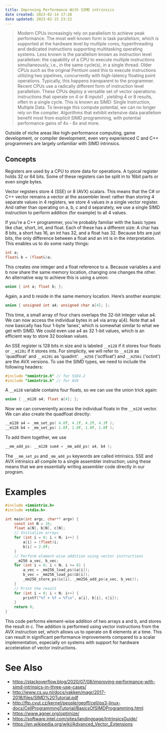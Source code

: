 ```yaml
---
title: Improving Performance With SIMD intrinsics
date created: 2023-02-14 17:28
date updated: 2023-02-15 23:22
---
```


> Modern CPUs increasingly rely on parallelism to achieve peak performance. The most well-known form is task parallelism, which is supported at the hardware level by multiple cores, hyperthreading and dedicated instructions supporting multitasking operating systems. Less known is the parallelism known as instruction level parallelism: the capability of a CPU to execute multiple instructions simultaneously, i.e., in the same cycle(s), in a single thread. Older CPUs such as the original Pentium used this to execute instructions utilizing two pipelines, concurrently with high-latency floating point operations. Typically, this happens transparent to the programmer. Recent CPUs use a radically different form of instruction level parallelism. These CPUs deploy a versatile set of vector operations: instructions that operate on 4 or 8 inputs1 , yielding 4 or 8 results, often in a single cycle. This is known as SIMD: Single Instruction, Multiple Data. To leverage this compute potential, we can no longer rely on the compiler. Algorithms that exhibit extensive data parallelism benefit most from explicit SIMD programming, with potential performance gains of 4x - 8x and more.

Outside of niche areas like high-performance computing, game development, or compiler development, even very experienced C and C++ programmers are largely unfamiliar with SIMD intrinsics.

## Concepts

Registers are used by a CPU to store data for operations. A typical register holds 32 or 64 bits. Some of these registers can be split in to 16bit parts or even single bytes.

Vector registers store 4 (SSE) or 8 (AVX) scalars. This means that the C# or C++ vector remains a vector at the assembler level: rather than storing 4 separate values in 4 registers, we store 4 values in a single vector register. And rather than operating on a, b, c and d separately, we use a single SIMD instruction to perform addition (for example) to all 4 values.

If you're a C++ programmer, you're probably familiar with the basic types like char, short, int, and float. Each of these has a different size: A char has 8 bits, a short has 16, an int has 32, and a float has 32. Because bits are just bits, the only difference between a float and an int is in the interpretation. This enables us to do some nasty things:

```Cpp
int a;
float& b = (float&)a;
```

This creates one integer and a float reference to a. Because variables a and b now share the same memory location, changing one changes the other. An alternative way to achieve this is using a union:

```C
union { int a; float b; };
```

Again, a and b reside in the same memory location. Here’s another example:

```C
union { unsigned int a4; unsigned char a[4]; };
```

This time, a small array of four chars overlaps the 32-bit integer value a4. We can now access the individual bytes in a4 via array a[4]. Note that a4 now basically has four 1-byte ‘lanes’, which is somewhat similar to what we get with SIMD. We could even use a4 as 32 1-bit values, which is an efficient way to store 32 boolean values.

An SSE register is 128 bits in size and is labeled `__m128` if it stores four floats or `__m128i` if it stores ints. For simplicity, we will refer to `__m128` as 'quadfloat' and `__m128i` as 'quadint'. `__m256` ('octfloat') and `__m256i` ('octint') are the AVX versions. To use the SIMD types, we need to include the following headers:

```C
#include "nmmintrin.h" // for SSE4.2
#include "immintrin.h" // for AVX
```

A `__m128` variable contains four floats, so we can use the union trick again:

```C
union { __m128 a4; float a[4]; };
```

Now we can conveniently access the individual floats in the `__m128` vector. We can also create the quadfloat directly:

```C
__m128 a4 = _mm_set_ps( 4.0f, 4.1f, 4.2f, 4.3f );
__m128 b4 = _mm_set_ps( 1.0f, 1.0f, 1.0f, 1.0f );
```

To add them together, we use

```C
__mm_add_ps: __m128 sum4 = _mm_add_ps( a4, b4 );
```

The `__mm_set_ps` and `_mm_add_ps` keywords are called intrinsics. SSE and AVX intrinsics all compile to a single assembler instruction; using these means that we are essentially writing assembler code directly in our program.

# Examples

```C
#include <immintrin.h>
#include <stdio.h>

int main(int argc, char** argv) {
    const int N = 16;
    float a[N], b[N], c[N];
    // Initialize arrays
    for (int i = 0; i < N; i++) {
        a[i] = (float)i;
        b[i] = 2.0f;
    }
    // Perform element-wise addition using vector instructions
    __m256 a_vec, b_vec;
    for (int i = 0; i < N; i += 8) {
        a_vec = _mm256_load_ps(&a[i]);
        b_vec = _mm256_load_ps(&b[i]);
        _mm256_store_ps(&c[i], _mm256_add_ps(a_vec, b_vec));
    }
    // Print the result
    for (int i = 0; i < N; i++) {
        printf("%f + %f = %f\n", a[i], b[i], c[i]);
    }
    return 0;
}
```

This code performs element-wise addition of two arrays a and b, and stores the result in c. The addition is performed using vector instructions from the AVX instruction set, which allows us to operate on 8 elements at a time. This can result in significant performance improvements compared to a scalar implementation, especially on systems with support for hardware acceleration of vector instructions.

# See Also

- <https://stackoverflow.blog/2020/07/08/improving-performance-with-simd-intrinsics-in-three-use-cases/>
- <http://www.cs.uu.nl/docs/vakken/magr/2017-2018/files/SIMD%20Tutorial.pdf>
- <http://ftp.cvut.cz/kernel/people/geoff/cell/ps3-linux-docs/CellProgrammingTutorial/BasicsOfSIMDProgramming.html>
- <https://www.agner.org/optimize/>
- <https://software.intel.com/sites/landingpage/IntrinsicsGuide/>
- <https://en.wikipedia.org/wiki/Advanced_Vector_Extensions>